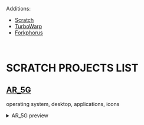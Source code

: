 
Additions:<br>
<ul>
  <li><a href="https://scratch.mit.edu/" target="_blank">Scratch</a></li>
  <li><a href="https://turbowarp.org/" target="_blank">TurboWarp</a></li>
  <li><a href="https://forkphorus.github.io/" target="_blank">Forkphorus</a></li>
</ul>
<br>


# SCRATCH PROJECTS LIST


## <a href="https://liutyiartur.github.io/scratch_projects/ar_5g/index.html" target="_blank">AR_5G</a>


operating system, desktop, applications, icons

<details>
  <summary>AR_5G preview</summary><br>

  <a href="https://liutyiartur.github.io/scratch_projects/ar_5g/index.html" target="_blank">
    <img src="https://raw.githubusercontent.com/liutyiartur/scratch_projects/refs/heads/main/ar_5g/prev.jpg" alt="prev">  
  </a>    
</details>

<style>
  img {
      border-radius: 16px;
  }
</style>
